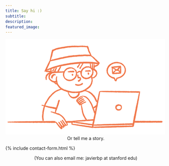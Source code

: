 ```yaml
---
title: Say hi :)
subtitle: 
description:
featured_image:
---
```


<img src="/images/BioBlancoContacto72.png">

<center>Or tell me a story.</center>
<p></p>

{% include contact-form.html %}

<center>(You can also email me: javierbp at stanford edu)</center>

